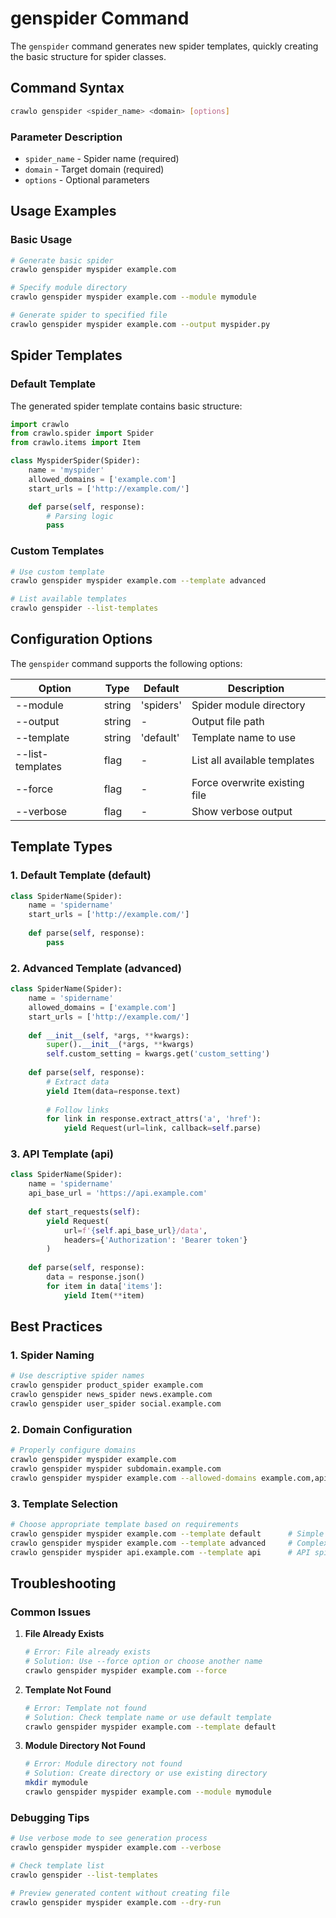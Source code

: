 # genspider Command

The `genspider` command generates new spider templates, quickly creating the basic structure for spider classes.

## Command Syntax

```bash
crawlo genspider <spider_name> <domain> [options]
```

### Parameter Description

- `spider_name` - Spider name (required)
- `domain` - Target domain (required)
- `options` - Optional parameters

## Usage Examples

### Basic Usage

```bash
# Generate basic spider
crawlo genspider myspider example.com

# Specify module directory
crawlo genspider myspider example.com --module mymodule

# Generate spider to specified file
crawlo genspider myspider example.com --output myspider.py
```

## Spider Templates

### Default Template

The generated spider template contains basic structure:

```python
import crawlo
from crawlo.spider import Spider
from crawlo.items import Item

class MyspiderSpider(Spider):
    name = 'myspider'
    allowed_domains = ['example.com']
    start_urls = ['http://example.com/']

    def parse(self, response):
        # Parsing logic
        pass
```

### Custom Templates

```bash
# Use custom template
crawlo genspider myspider example.com --template advanced

# List available templates
crawlo genspider --list-templates
```

## Configuration Options

The `genspider` command supports the following options:

| Option | Type | Default | Description |
|--------|------|---------|-------------|
| --module | string | 'spiders' | Spider module directory |
| --output | string | - | Output file path |
| --template | string | 'default' | Template name to use |
| --list-templates | flag | - | List all available templates |
| --force | flag | - | Force overwrite existing file |
| --verbose | flag | - | Show verbose output |

## Template Types

### 1. Default Template (default)

```python
class SpiderName(Spider):
    name = 'spidername'
    start_urls = ['http://example.com/']
    
    def parse(self, response):
        pass
```

### 2. Advanced Template (advanced)

```python
class SpiderName(Spider):
    name = 'spidername'
    allowed_domains = ['example.com']
    start_urls = ['http://example.com/']
    
    def __init__(self, *args, **kwargs):
        super().__init__(*args, **kwargs)
        self.custom_setting = kwargs.get('custom_setting')
    
    def parse(self, response):
        # Extract data
        yield Item(data=response.text)
        
        # Follow links
        for link in response.extract_attrs('a', 'href'):
            yield Request(url=link, callback=self.parse)
```

### 3. API Template (api)

```python
class SpiderName(Spider):
    name = 'spidername'
    api_base_url = 'https://api.example.com'
    
    def start_requests(self):
        yield Request(
            url=f'{self.api_base_url}/data',
            headers={'Authorization': 'Bearer token'}
        )
    
    def parse(self, response):
        data = response.json()
        for item in data['items']:
            yield Item(**item)
```

## Best Practices

### 1. Spider Naming

```bash
# Use descriptive spider names
crawlo genspider product_spider example.com
crawlo genspider news_spider news.example.com
crawlo genspider user_spider social.example.com
```

### 2. Domain Configuration

```bash
# Properly configure domains
crawlo genspider myspider example.com
crawlo genspider myspider subdomain.example.com
crawlo genspider myspider example.com --allowed-domains example.com,api.example.com
```

### 3. Template Selection

```bash
# Choose appropriate template based on requirements
crawlo genspider myspider example.com --template default      # Simple spider
crawlo genspider myspider example.com --template advanced     # Complex spider
crawlo genspider myspider api.example.com --template api      # API spider
```

## Troubleshooting

### Common Issues

1. **File Already Exists**
   ```bash
   # Error: File already exists
   # Solution: Use --force option or choose another name
   crawlo genspider myspider example.com --force
   ```

2. **Template Not Found**
   ```bash
   # Error: Template not found
   # Solution: Check template name or use default template
   crawlo genspider myspider example.com --template default
   ```

3. **Module Directory Not Found**
   ```bash
   # Error: Module directory not found
   # Solution: Create directory or use existing directory
   mkdir mymodule
   crawlo genspider myspider example.com --module mymodule
   ```

### Debugging Tips

```bash
# Use verbose mode to see generation process
crawlo genspider myspider example.com --verbose

# Check template list
crawlo genspider --list-templates

# Preview generated content without creating file
crawlo genspider myspider example.com --dry-run
```